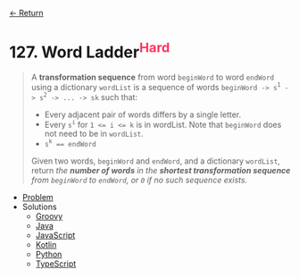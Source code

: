 [&larr; Return](https://hanggrian.github.io/grind-leetcode/)

# 127. Word Ladder<sup style="color: rgb(255, 55, 95);">Hard</sup>

> A **transformation sequence** from word `beginWord` to word `endWord` using a
  dictionary `wordList` is a sequence of words
  `beginWord -> s`<sup>`1`</sup>` -> s`<sup>`2`</sup>` -> ... -> sk` such that:
>
> - Every adjacent pair of words differs by a single letter.
> - Every `s`<sup>`i`</sup> for `1 <= i <= k` is in wordList. Note that
    `beginWord` does not need to be in `wordList`.
> - `s`<sup>`k`</sup>` == endWord`
>
> Given two words, `beginWord` and `endWord`, and a dictionary `wordList`,
  return _the **number of words** in the **shortest transformation sequence**
  from `beginWord` to `endWord`, or `0` if no such sequence exists._

- [Problem](https://leetcode.com/problems/word-ladder/)
- Solutions
  - [Groovy](https://github.com/hanggrian/grind-leetcode/blob/main/groovy/src/main/groovy/problems101_200/WordLadder.groovy)
  - [Java](https://github.com/hanggrian/grind-leetcode/blob/main/java/src/main/java/problems101_200/WordLadder.java)
  - [JavaScript](https://github.com/hanggrian/grind-leetcode/blob/main/javascript/src/problems101_200/word-ladder.js)
  - [Kotlin](https://github.com/hanggrian/grind-leetcode/blob/main/kotlin/src/main/kotlin/problems101_200/WordLadder.kt)
  - [Python](https://github.com/hanggrian/grind-leetcode/blob/main/python/src/problems101_200/word_ladder.py)
  - [TypeScript](https://github.com/hanggrian/grind-leetcode/blob/main/typescript/src/problems101_200/word-ladder.ts)
